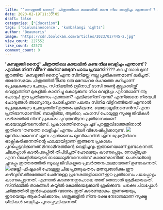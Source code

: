 ```yaml
---
title: "'കുമ്പളങ്ങി നൈറ്റ്സ്' ചിത്രത്തിലെ കായലില്‍ കണ്ട നീല വെളിച്ചം എന്താണ് ? എവിടെ നിന്ന് വന്നു ?"
date: 2023-02-19T11:33:05
draft: false
categories: ["Education"]
tags: ['bioluminescence', 'kumbalangi nights']
author: "Beaumaris"
image: "https://cdn.boolokam.com/articles/2023/02/445-2.jpg"
view_count: 227552
like_count: 42573
comment_count: 0
---
```


**'കുമ്പളങ്ങി നൈറ്റ്സ്' ചിത്രത്തിലെ കായലില്‍ കണ്ട നീല വെളിച്ചം എന്താണ് ? എവിടെ നിന്ന് വന്നു ?** **അറിവ് തേടുന്ന പാവം പ്രവാസി** ???? കുറച്ച് നാൾ മുമ്പ് ഇറങ്ങിയ ‘കുമ്പളങ്ങി നൈറ്റ്സ്’എന്ന സിനിമയ്ക്ക് നല്ല പ്രതികരണമാണ് ലഭിച്ചത്. അതേസമയം ചിത്രത്തില്‍ കണ്ട ഒരു മനോഹര രംഗത്തെ കുറിച്ചാണ് പ്രേക്ഷകരുടെ ചോദ്യം. സിനിമയില്‍ ശ്രീനാഥ് ഭാസി തന്റെ കൂട്ടുകാരിയ്ക്ക് വെള്ളത്തിന് മുകളില്‍ കാണിച്ചു കൊടുക്കുന്ന നീല വെളിച്ചം എന്താൊണ് ആ ചോദ്യം! ഈ പ്രതിഭാസം എന്താണ്? എവിടെനിന്ന് വന്നു? എന്നിങ്ങനെ നിരവധി ചോദ്യങ്ങള്‍ അന്യോന്യം ചോദിച്ചാണ് പലരും സിനിമ വിട്ടിറങ്ങിയത്.എന്നാല്‍ പ്രേക്ഷകരുടെ ചോദ്യത്തിന് ഉത്തരം ലഭിക്കുന്നു. ബയോലൂമിനസെന്‍സ് എന്ന പ്രതിഭാസമാണിത്. ബാക്ടീരിയ, ആല്‍ഗ, ഫംഗസ് പോലുള്ള സൂക്ഷ്മ ജീവികള്‍ ശരീരത്തില്‍ നിന്ന് പ്രകാശം പുറത്തുവിടുന്ന പ്രതിഭാസമാണ് ബയോലൂമിനസെന്‍സ്. പ്രകാശത്തിനൊപ്പം ചൂട് പുറത്തുവിടാത്തതിനാല്‍ ഇതിനെ ‘തണുത്ത വെളിച്ചം’ എന്നും ചിലര്‍ വിശേഷിപ്പിക്കാറുണ്ട്. ![](https://cdn.boolokam.com/articles/2023/02/DQDD-1.jpg) ലുസിഫെറൈസ് എന്ന എന്‍സൈം ലൂസിഫെറിന്‍ എന്ന പ്രോട്ടീനിനെ ഓക്സികരിക്കുന്നതിന്റെ ഫലമായിട്ടാണ് ഇങ്ങനെ പ്രകാശം പുറപ്പെടുവിക്കുന്നത്.മിന്നാമിനുങ്ങിന്റെ വെളിച്ചവും ഇങ്ങനെയാണ് ഉണ്ടാകുന്നത്. ചിലപ്പോള്‍ കടല്‍പരപ്പില്‍ തീപിടിച്ചത് പോലെയും കാണപ്പെടും. നോക്ടിലൂക്ക എന്ന ബാക്ടീരിയയുടെ ബയോലൂമിനസെന്‍സ് കാരണമാണിത്. ചെങ്കടലിന്റെ ചുവപ്പും ഇത്തരത്തില്‍ സൂക്ഷ്മ ജീവികളുടെ പ്രവര്‍ത്തനഫലമായാണ് ഉണ്ടാകുന്നത്. ![](https://cdn.boolokam.com/articles/2023/02/DQDFFF.jpg)ജെല്ലി ഫിഷുകള്‍ പോലുള്ള ചില പ്രത്യേകതരം മത്സ്യങ്ങള്‍ക്കും ഈ കഴിവുണ്ട്.തീരത്തോട് ചേര്‍ന്നുള്ള പ്രദേശങ്ങളിലാണ് ഈ പ്രതിഭാസം പലപ്പോഴും കാണപ്പെടുന്നത്. എന്നാല്‍ കാണുന്നതുപോലെ അത് തൊടാന്‍ ശ്രമിക്കരുകത്. സിനിമയില്‍ താരങ്ങള്‍ കയ്യില്‍ കോരിയെടുക്കാന്‍ ശ്രമിക്കുന്നു. പക്ഷെ ചിലപ്പോള്‍ ചര്‍മ്മത്തില്‍ ഇന്‍ഫെക്ഷന്‍ വരാനും ഇത് കാരണമാകും. ഇണയെയും, ഇരയെയും ആകര്‍ഷിക്കാനും, ശത്രുക്കളില്‍ നിന്നു രക്ഷ നേടാനുമാണ് സൂക്ഷ്മ ജീവികള്‍ വെളിച്ചം പുറപ്പെടുവിക്കുന്നത്.
